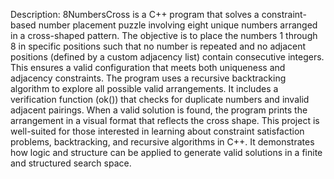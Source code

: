 Description: 8NumbersCross is a C++ program that solves a constraint-based number placement puzzle involving eight unique numbers arranged in a cross-shaped pattern. The objective is to place the numbers 1 through 8 in specific positions such that no number is repeated and no adjacent positions (defined by a custom adjacency list) contain consecutive integers. This ensures a valid configuration that meets both uniqueness and adjacency constraints. The program uses a recursive backtracking algorithm to explore all possible valid arrangements. It includes a verification function (ok()) that checks for duplicate numbers and invalid adjacent pairings. When a valid solution is found, the program prints the arrangement in a visual format that reflects the cross shape. This project is well-suited for those interested in learning about constraint satisfaction problems, backtracking, and recursive algorithms in C++. It demonstrates how logic and structure can be applied to generate valid solutions in a finite and structured search space.
